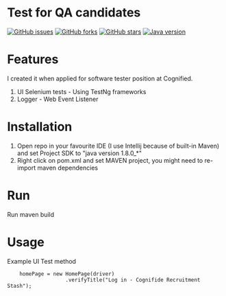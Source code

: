 # Test for QA candidates
[![GitHub issues](https://img.shields.io/github/issues/przemastro/java-selenium-logger-framework)](https://github.com/przemastro/java-selenium-logger-framework/issues)
[![GitHub forks](https://img.shields.io/github/forks/przemastro/java-selenium-logger-framework)](https://github.com/przemastro/java-selenium-logger-framework/network)
[![GitHub stars](https://img.shields.io/github/stars/przemastro/java-selenium-logger-framework)](https://github.com/przemastro/java-selenium-logger-framework/stargazers)
[![Java version](https://img.shields.io/badge/Java-1.8-%23b07219)](https://github.com/przemastro/java-selenium-logger-framework)


# Features
I created it when applied for software tester position at Cognified.

1. UI Selenium tests - Using TestNg frameworks
2. Logger - Web Event Listener

# Installation

1. Open repo in your favourite IDE (I use Intellij because of built-in Maven) and set Project SDK to "java version 1.8.0_*"
2. Right click on pom.xml and set MAVEN project, you might need to re-import maven dependencies

# Run

Run maven build

# Usage

Example UI Test method 

        homePage = new HomePage(driver)
				       .verifyTitle("Log in - Cognifide Recruitment Stash");
